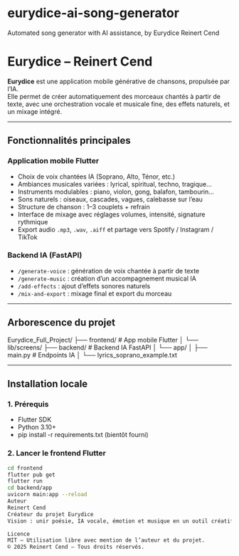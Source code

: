 # eurydice-ai-song-generator
Automated song generator with AI assistance, by Eurydice Reinert Cend 
# Eurydice – Reinert Cend

**Eurydice** est une application mobile générative de chansons, propulsée par l’IA.  
Elle permet de créer automatiquement des morceaux chantés à partir de texte, avec une orchestration vocale et musicale fine, des effets naturels, et un mixage intégré.

---

## Fonctionnalités principales

### Application mobile Flutter
- Choix de voix chantées IA (Soprano, Alto, Ténor, etc.)
- Ambiances musicales variées : lyrical, spiritual, techno, tragique...
- Instruments modulables : piano, violon, gong, balafon, tambourin…
- Sons naturels : oiseaux, cascades, vagues, calebasse sur l’eau
- Structure de chanson : 1–3 couplets + refrain
- Interface de mixage avec réglages volumes, intensité, signature rythmique
- Export audio `.mp3`, `.wav`, `.aiff` et partage vers Spotify / Instagram / TikTok

### Backend IA (FastAPI)
- `/generate-voice` : génération de voix chantée à partir de texte
- `/generate-music` : création d’un accompagnement musical IA
- `/add-effects` : ajout d’effets sonores naturels
- `/mix-and-export` : mixage final et export du morceau

---

## Arborescence du projet


Eurydice_Full_Project/ ├── frontend/ # App mobile Flutter │ └── lib/screens/ ├── backend/ # Backend IA FastAPI │ └── app/ │ ├── main.py # Endpoints IA │ └── lyrics_soprano_example.txt

---

## Installation locale

### 1. Prérequis
- Flutter SDK
- Python 3.10+
- pip install -r requirements.txt (bientôt fourni)

### 2. Lancer le frontend Flutter
```bash
cd frontend
flutter pub get
flutter run
cd backend/app
uvicorn main:app --reload
Auteur
Reinert Cend
Créateur du projet Eurydice
Vision : unir poésie, IA vocale, émotion et musique en un outil créatif accessible à tous

Licence
MIT – Utilisation libre avec mention de l’auteur et du projet.
© 2025 Reinert Cend – Tous droits réservés.
